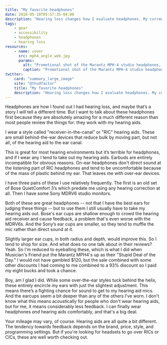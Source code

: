 ```yaml
---
title: "My favorite headphones"
date: 2018-05-18T05:57:35-04:00
description: "Hearing loss changes how I evaluate headphones. My current favorite is a happy accident."
tags:
    - gear
    - accessibility
    - headphones
    - hearing loss
resources:
    - name: cover
      src: mph4_angle_web.jpg
      params:
        alt: "Promotional shot of the Marantz MPH-4 studio headphones, large over-the-ear style."
        caption: "Promotional shot of the Marantz MPH-4 studio headphones"
twitter:
    card: "summary_large_image"
    site: "@thudfactor"
    title: "My favorite headphones"
    description: "Hearing loss changes how I evaluate headphones. My current favorite is a happy accident."
---
```


Headphones are how I found out I had hearing loss, and maybe that’s a story I will tell a different time. But I want to talk about these headphones first because they are absolutely amazing for a much different reason than most people review the things for: they work with my hearing aids. 

I wear a style called "receiver-in-the-canal" or "RIC" hearing aids. These are small behind-the-ear devices that reduce bulk by moving part, but not all, of the hearing aid to the ear canal. 

This is great for most hearing environments but it’s terrible for headphones, and if I wear any I tend to take out my hearing aids. Earbuds are entirely incompatible for obvious reasons.  On-ear headphones don't direct sound at the listening part of RIC headphones and tend to be uncomfortable because of the mass of plastic behind my ear. That leaves me with over-ear devices.

I have three pairs of these I use relatively frequently. The first is an old set of Bose QuietComfort 3’s which predate me using any hearing correction at all. Then I have some Sony MDRV6 studio monitors. 

Both of these are great headphones -- not that I have the best ears for judging these things -- but to use them I still usually have to take my hearing aids out. Bose's ear cups are shallow enough to crowd the hearing aid receiver and cause feedback, a problem that's even worse with the MDRV6s. And the Sony’s ear cups are smaller, so they tend to muffle the mic rather than direct sound at it. 

Slightly larger ear cups, in both radius and depth, would improve this. So I tend to shop for size. And what does no one talk about in their reviews? Yeah. So I'm reduced to eyeballing these, which is what I did when Musician's Friend put the Marantz MPH4's up as their "Stupid Deal of the Day." I would not have gambled $120, but the sale combined with some other discounts I had coming to me combined to a 93% discount so I paid my eight bucks and took a chance. 

Boy, am I glad I did. While some over-the-ear styles tuck behind the helix, these entirely encircle my ears with just the slightest adjustment. This means there’s a fighting chance for sound to get to my hearing aid mics. And the earcups seem a bit deeper than any of the others I’ve worn. I don't know what this means acoustically for people who don't wear hearing aids, but for me, it means considerably less feedback. I can finally wear headphones _and_ hearing aids comfortably, and that's a big deal. 

Your mileage may vary, of course. Hearing aids are all quite a bit different. The tendency towards feedback depends on the brand, price, style, and programming settings. But if you're looking for headsets to go over RICs or CICs, these are well worth checking out. 
